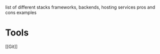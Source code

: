 list of different stacks
frameworks, backends, hosting services
pros and cons
examples

# Tools
[[Git]]